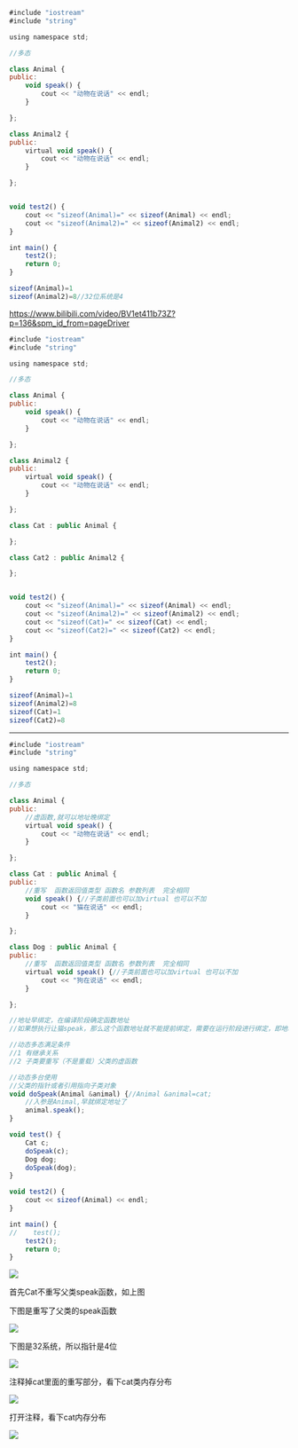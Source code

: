 

```javascript
#include "iostream"
#include "string"

using namespace std;

//多态

class Animal {
public:
    void speak() {
        cout << "动物在说话" << endl;
    }

};

class Animal2 {
public:
    virtual void speak() {
        cout << "动物在说话" << endl;
    }

};


void test2() {
    cout << "sizeof(Animal)=" << sizeof(Animal) << endl;
    cout << "sizeof(Animal2)=" << sizeof(Animal2) << endl;
}

int main() {
    test2();
    return 0;
}
```





```javascript
sizeof(Animal)=1
sizeof(Animal2)=8//32位系统是4
```







https://www.bilibili.com/video/BV1et411b73Z?p=136&spm_id_from=pageDriver





```javascript
#include "iostream"
#include "string"

using namespace std;

//多态

class Animal {
public:
    void speak() {
        cout << "动物在说话" << endl;
    }

};

class Animal2 {
public:
    virtual void speak() {
        cout << "动物在说话" << endl;
    }

};

class Cat : public Animal {

};

class Cat2 : public Animal2 {

};


void test2() {
    cout << "sizeof(Animal)=" << sizeof(Animal) << endl;
    cout << "sizeof(Animal2)=" << sizeof(Animal2) << endl;
    cout << "sizeof(Cat)=" << sizeof(Cat) << endl;
    cout << "sizeof(Cat2)=" << sizeof(Cat2) << endl;
}

int main() {
    test2();
    return 0;
}
```



```javascript
sizeof(Animal)=1
sizeof(Animal2)=8
sizeof(Cat)=1
sizeof(Cat2)=8
```













---



```javascript
#include "iostream"
#include "string"

using namespace std;

//多态

class Animal {
public:
    //虚函数,就可以地址晚绑定
    virtual void speak() {
        cout << "动物在说话" << endl;
    }

};

class Cat : public Animal {
public:
    //重写  函数返回值类型 函数名 参数列表  完全相同
    void speak() {//子类前面也可以加virtual 也可以不加
        cout << "猫在说话" << endl;
    }

};

class Dog : public Animal {
public:
    //重写  函数返回值类型 函数名 参数列表  完全相同
    virtual void speak() {//子类前面也可以加virtual 也可以不加
        cout << "狗在说话" << endl;
    }

};

//地址早绑定，在编译阶段确定函数地址
//如果想执行让猫speak，那么这个函数地址就不能提前绑定，需要在运行阶段进行绑定，即地址晚绑定

//动态多态满足条件
//1 有继承关系
//2 子类要重写（不是重载）父类的虚函数

//动态多台使用
//父类的指针或者引用指向子类对象
void doSpeak(Animal &animal) {//Animal &animal=cat;
    //入参是Animal,早就绑定地址了
    animal.speak();
}

void test() {
    Cat c;
    doSpeak(c);
    Dog dog;
    doSpeak(dog);
}

void test2() {
    cout << sizeof(Animal) << endl;
}

int main() {
//    test();
    test2();
    return 0;
}
```





![](https://gitee.com/hxc8/images3/raw/master/img/202407172226703.jpg)

首先Cat不重写父类speak函数，如上图



下图是重写了父类的speak函数

![](https://gitee.com/hxc8/images3/raw/master/img/202407172226687.jpg)





下图是32系统，所以指针是4位

![](https://gitee.com/hxc8/images3/raw/master/img/202407172226337.jpg)







注释掉cat里面的重写部分，看下cat类内存分布

![](https://gitee.com/hxc8/images3/raw/master/img/202407172226004.jpg)



打开注释，看下cat内存分布

![](https://gitee.com/hxc8/images3/raw/master/img/202407172226501.jpg)

